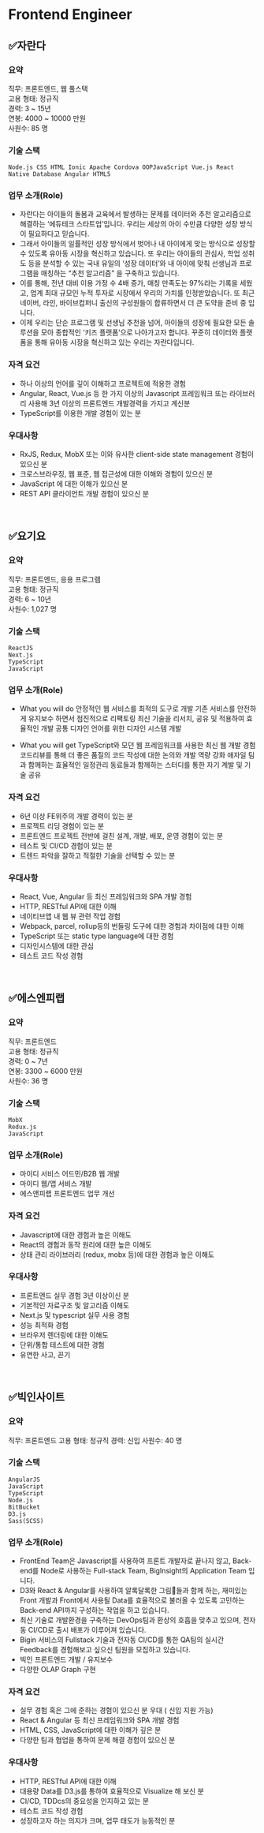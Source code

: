 # Frontend Engineer

## ✅자란다

### 요약
직무:	프론트엔드, 웹 풀스택   
고용 형태:	정규직   
경력:	3 ~ 15년   
연봉:	4000 ~ 10000 만원  
사원수:	85 명   

### 기술 스택
    Node.js CSS HTML Ionic Apache Cordova OOPJavaScript Vue.js React Native Database Angular HTML5

### 업무 소개(Role)
- 자란다는 아이들의 돌봄과 교육에서 발생하는 문제를 데이터와 추천 알고리즘으로 해결하는 ‘에듀테크 스타트업’입니다. 우리는 세상의 아이 수만큼 다양한 성장 방식이 필요하다고 믿습니다.
- 그래서 아이들의 일률적인 성장 방식에서 벗어나 내 아이에게 맞는 방식으로 성장할 수 있도록 유아동 시장을 혁신하고 있습니다. 또 우리는 아이들의 관심사, 학업 성취도 등을 분석할 수 있는 국내 유일의 ‘성장 데이터’와 내 아이에 맞춰 선생님과 프로그램을 매칭하는 “추천 알고리즘” 을 구축하고 있습니다.
- 이를 통해, 전년 대비 이용 가정 수 4배 증가, 매칭 만족도는 97%라는 기록을 세웠고, 업계 최대 규모인 누적 투자로 시장에서 우리의 가치를 인정받았습니다. 또 최근 네이버, 라인, 바이브컴퍼니 출신의 구성원들이 합류하면서 더 큰 도약을 준비 중 입니다.
- 이제 우리는 단순 프로그램 및 선생님 추천을 넘어, 아이들의 성장에 필요한 모든 솔루션을 모아 종합적인 ‘키즈 플랫폼’으로 나아가고자 합니다. 꾸준히 데이터와 플랫폼을 통해 유아동 시장을 혁신하고 있는 우리는
자란다입니다.


### 자격 요건
- 하나 이상의 언어를 깊이 이해하고 프로젝트에 적용한 경험   
- Angular, React, Vue.js 등 한 가지 이상의 Javascript 프레임워크 또는 라이브러리 사용해 3년 이상의 프론트엔드 개발경력을 가지고 계신분   
- TypeScript를 이용한 개발 경험이 있는 분   

### 우대사항
- RxJS, Redux, MobX 또는 이와 유사한 client-side state management 경험이 있으신 분   
- 크로스브라우징, 웹 표준, 웹 접근성에 대한 이해와 경험이 있으신 분   
- JavaScript 에 대한 이해가 있으신 분   
- REST API 클라이언트 개발 경험이 있으신 분   

<br>

## ✅요기요

### 요약
직무:	프론트엔드, 응용 프로그램   
고용 형태:	정규직   
경력:	6 ~ 10년   
사원수:	1,027 명   


### 기술 스택
    ReactJS
    Next.js
    TypeScript 
    JavaScript

### 업무 소개(Role)
- What you will do
    안정적인 웹 서비스를 최적의 도구로 개발
    기존 서비스를 안전하게 유지보수 하면서 점진적으로 리팩토링
    최신 기술을 리서치, 공유 및 적용하여 효율적인 개발
    공통 디자인 언어를 위한 디자인 시스템 개발


- What you will get
    TypeScript와 모던 웹 프레임워크를 사용한 최신 웹 개발 경험
    코드리뷰를 통해 더 좋은 품질의 코드 작성에 대한 논의와 개발 역량 강화
    애자일 팀과 함께하는 효율적인 일정관리
    동료들과 함께하는 스터디를 통한 자기 계발 및 기술 공유

### 자격 요건
- 6년 이상 FE위주의 개발 경력이 있는 분
- 프로젝트 리딩 경험이 있는 분
- 프론트엔드 프로젝트 전반에 걸친 설계, 개발, 배포, 운영 경험이 있는 분
- 테스트 및 CI/CD 경험이 있는 분
- 트렌드 파악을 잘하고 적절한 기술을 선택할 수 있는 분

### 우대사항
- React, Vue, Angular 등 최신 프레임워크와 SPA 개발 경험
- HTTP, RESTful API에 대한 이해
- 네이티브앱 내 웹 뷰 관련 작업 경험
- Webpack, parcel, rollup등의 번들링 도구에 대한 경험과 차이점에 대한 이해
- TypeScript 또는 static type language에 대한 경험
- 디자인시스템에 대한 관심
- 테스트 코드 작성 경험

<br>

## ✅에스엔피랩

### 요약
직무:	프론트엔드   
고용 형태:	정규직   
경력:	0 ~ 7년   
연봉:	3300 ~ 6000 만원   
사원수:	36 명   

### 기술 스택
    MobX
    Redux.js
    JavaScript

### 업무 소개(Role)
- 마이디 서비스 어드민/B2B 웹 개발
- 마이디 웹/앱 서비스 개발
- 에스앤피랩 프론트엔드 업무 개선


### 자격 요건
- Javascript에 대한 경험과 높은 이해도
- React의 경험과 동작 원리에 대한 높은 이해도
- 상태 관리 라이브러리 (redux, mobx 등)에 대한 경험과 높은 이해도

### 우대사항
- 프론트엔드 실무 경험 3년 이상이신 분
- 기본적인 자료구조 및 알고리즘 이해도
- Next.js 및 typescript 실무 사용 경험
- 성능 최적화 경험
- 브라우저 렌더링에 대한 이해도
- 단위/통합 테스트에 대한 경험
- 유연한 사고, 끈기

<br>

## ✅빅인사이트

### 요약
직무:	프론트엔드
고용 형태:	정규직
경력:	신입
사원수:	40 명

### 기술 스택
    AngularJS
    JavaScript
    TypeScript
    Node.js
    BitBucket
    D3.js
    Sass(SCSS)

### 업무 소개(Role)
- FrontEnd Team은 Javascript를 사용하여 프론트 개발자로 끝나지 않고, Back-end를 Node로 사용하는 Full-stack Team, BigInsight의 Application Team 입니다.
- D3와 React & Angular를 사용하여 알록달록한 그림🎨들과 함께 하는, 재미있는 Front 개발과 Front에서 사용될 Data를 효율적으로 불러올 수 있도록 고민하는 Back-end API까지 구성하는 작업을 하고 있습니다.
- 최신 기술로 개발환경을 구축하는 DevOps팀과 환상의 호흡을 맞추고 있으며, 전자동 CI/CD로 출시 배포가 이루어져 있습니다.
- Bigin 서비스의 Fullstack 기술과 전자동 CI/CD를 통한 QA팀의 실시간 Feedback를 경험해보고 싶으신 팀원을 모집하고 있습니다.
- 빅인 프론트엔드 개발 / 유지보수
- 다양한 OLAP Graph 구현

### 자격 요건
- 실무 경험 혹은 그에 준하는 경험이 있으신 분 우대 ( 신입 지원 가능)
- React & Angular 등 최신 프레임워크와 SPA 개발 경험
- HTML, CSS, JavaScript에 대한 이해가 깊은 분
- 다양한 팀과 협업을 통하여 문제 해결 경험이 있으신 분

### 우대사항
- HTTP, RESTful API에 대한 이해
- 대용량 Data를 D3.js를 통하여 효율적으로 Visualize 해 보신 분
- CI/CD, TDDcs의 중요성을 인지하고 있는 분
- 테스트 코드 작성 경험
- 성장하고자 하는 의지가 크며, 업무 태도가 능동적인 분
